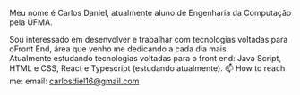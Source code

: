    Meu nome é Carlos Daniel, atualmente aluno de Engenharia da Computação pela UFMA.    
   
 Sou interessado em desenvolver e trabalhar  com tecnologias voltadas para oFront End, área que venho me dedicando a cada dia mais.  
 Atualmente estudando tecnologias voltadas para o front end: Java Script, HTML e CSS, React e Typescript (estudando atualmente).
📫 How to reach me: email: carlosdiel16@gmail.com


<!---
Danielskj/Danielskj is a ✨ special ✨ repository because its `README.md` (this file) appears on your GitHub profile.
You can click the Preview link to take a look at your changes.
--->

